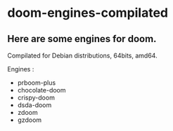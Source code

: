 # doom-engines-compilated

## Here are some engines for doom. 

Compilated for Debian distributions, 64bits, amd64.

Engines : 

* prboom-plus
* chocolate-doom
* crispy-doom
* dsda-doom
* zdoom
* gzdoom
